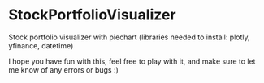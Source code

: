 # StockPortfolioVisualizer
Stock portfolio visualizer with piechart (libraries needed to install: plotly, yfinance, datetime)

I hope you have fun with this, feel free to play with it, and make sure to let me know of any errors or bugs :)

